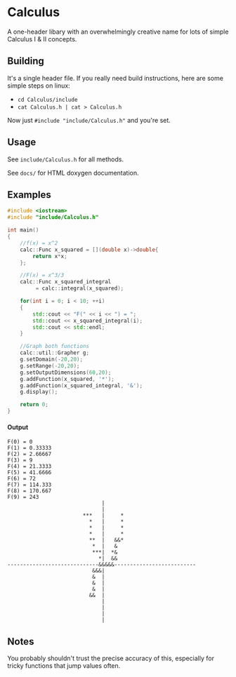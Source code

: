 # Calculus
A one-header libary with an overwhelmingly creative name for lots of simple Calculus I & II concepts.

## Building
It's a single header file. If you really need build instructions, here are some simple steps on linux:

* `cd Calculus/include`
* `cat Calculus.h | cat > Calculus.h`

Now just `#include "include/Calculus.h"` and you're set.

## Usage
See `include/Calculus.h` for all methods. 

See `docs/` for HTML doxygen documentation.

## Examples
```c++
#include <iostream>
#include "include/Calculus.h"

int main()
{
	//f(x) = x^2
	calc::Func x_squared = [](double x)->double{
		return x*x;
	};

	//F(x) = x^3/3
	calc::Func x_squared_integral
		 = calc::integral(x_squared);

	for(int i = 0; i < 10; ++i)
	{
		std::cout << "F(" << i << ") = ";
		std::cout << x_squared_integral(i);
		std::cout << std::endl;
	}

	//Graph both functions
	calc::util::Grapher g;
	g.setDomain(-20,20);
	g.setRange(-20,20);
	g.setOutputDimensions(60,20);
	g.addFunction(x_squared, '*');
	g.addFunction(x_squared_integral, '&');
	g.display();

	return 0;
}
```
#### Output

```
F(0) = 0
F(1) = 0.33333
F(2) = 2.66667
F(3) = 9
F(4) = 21.3333
F(5) = 41.6666
F(6) = 72
F(7) = 114.333
F(8) = 170.667
F(9) = 243
                              |                             
                              |                             
                        ***   |     *                       
                          *   |     *                       
                          *   |     *                       
                          *   |     *                       
                          **  |   &&*                       
                           *  |   &                         
                           ***|  *&                         
                             *|  &&                         
-----------------------------&&&&&--------------------------
                           &&&|                             
                           &  |                             
                           &  |                             
                           &  |                             
                          &&  |                             
                              |                             
                              |                             
                              |                             
                              |                             

```

## Notes
You probably shouldn't trust the precise accuracy of this, especially for tricky functions that jump values often.